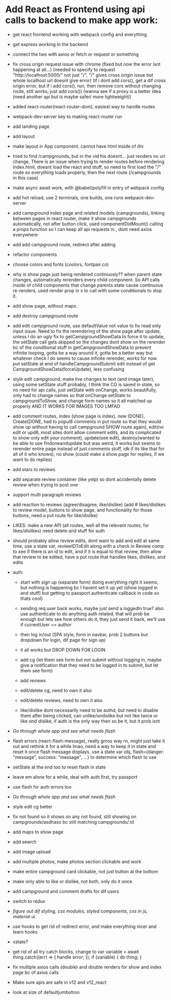# Add React as Frontend using api calls to backend to make app work:

- get react frontend working with webpack config and everything
- get express working in the backend
- connect the two with axios or fetch or request or something
- fix cross origin request issue with chrome (fixed but now the error isnt happening at all...) (needed to specify to request "http://localhost:5000/" not just "/", "/" gives cross origin issue but whole localhost url doesnt give error) (if i dont add cors(), get a dif cross origin error, but if i add cors(), run, then remove cors without changing route, still works, just add cors()) (wanna see if a proxy is a better idea (need another api but is maybe safer/ more lightweight))
- added react-router(react-router-dom), easiest way to handle routes
- webpack-dev-server key to making react-router run
- add landing page
- add layout
- make layout in App component, cannot have html inside of div
- tried to find /campgrounds, but in the vid his doesnt... just renders no url change, There is an issue when trying to render routes before rendering index.html, doesnt load the react and stuff, so need to first load the "/" route so everything loads properly, then the next route (/campgrounds in this case)
- make async await work, with @babel/polyfill in entry of webpack config
- add hot reload, use 2 terminals, one builds, one runs webpack-dev-server
- add campground index page and related models (campgrounds), linking between pages in react router, make it show campgrounds automatically, not after button click, used componentDidMount() calling a props function so I can keep all api requests in <App />, dont need axios everywhere
- add add campground route, redirect after adding
- refactor components
- choose colors and fonts (coolors, fontpair.co)
- why is show page just being rendered continuosly?? when parent state changes, automatically rerenders every child component. So API calls inside of child components that change parents state cause continuous re-renders, used render prop in <Route />s to call with some conditionals to stop it.
- add show page, without maps.
- add destroy campground route
- add edit campground route, use defaultValue not value to fix read only input issue. Need to fix the rerendering of the show page after update, unless I do an ugly fix to getCampgroundShowData to force it to update, the setState call gets skipped so the changes dont show on the rerender bc of the conditional stuff in getCampgroundShowData to prevent infinite looping, gotta be a way around it, gotta be a better way but whatever check I do seems to cause infinite rerender, works for now. put setState at end of handleCampgroundSubmit edit instead of get CampgroundShowData(forceUpdate), less confusing
- style edit campground, make live changes to text (and image later), using some setState stuff probably, I think the CG is saved in state, so no need for api calls, just setState with onChange, works beautifully, only had to change names so that onChange setState to campgroundToShow, and change form names so it all matched up properly AND IT WORKS FOR IMAGES TOO LMFAO
- add comment routes, index (show page is index), new (DONE), Create(DONE, had to popul8 comments in put route so that they would show up without having to call campground SHOW route again), edit(no edit or upd8, most sites dont allow comment edits, and its complicated to show only edit your comment), update(see edit), destroy(wanted to be able to use findoneandupdate but was weird, it works but seems to rerender entire page instead of just comments stuff, idk if its like that for all of it who knows), no show (could make a show page for replies, if we want to do replies)
- add stars to reviews
- add separate review container (like yelp) so dont 
accidentally delete review when trying to post one
- support multi paragraph reviews
- add reaction to reviews (agree/disagree, like/dislike) (add # likes/dislikes to review model, buttons to show page, and functionality for those buttons, need a put route for like/dislike)
- LIKES: make a new API (all routes, well all the relevant routes, for likes/dislikes) need delete and stuff for auth
- should probably allow review edits, dont want to add and edit at same time, use a state var, reviewIDToEdit along with a check in Review comp to see if there is an id to edit, and if it is equal to that review, then allow that review to be edited, have a put route that handles likes, dislikes, and edits
- auth:
  - start with sign up (separate form) doing everything right it seems, but nothing is happening bc I havent set it up yet (show logged in and stuff) but getting to passport.authenticate callback in code so thats cool)
  - sending req.user back works, maybe just send a loggedIn true? also use authenticate to do anything auth related, that will prob be enough but lets see how others do it, they just send it back, we'll use if currentUser == author
  - then log in/out (SPA style, form in navbar, prob 2 buttons but dropdown for login, dif page for sign up)
  
  - it all works but DROP DOWN FOR LOGIN
  - add cg (let them see form but not submit without logging in, maybe give a notification that they need to be logged in to submit, but let them see form)
  - add reviews
  - edit/delete cg, need to own it also
  - edit/delete reviews, need to own it also
  - like/dislike dont necessarily need to be authd, but need to disable them after being clicked, can unlike/undislike but not like twice or like *and* dislike, if auth is the only way then so be it, but it prob isnt

- *Go through whole app and see what needs flash*
- flash errors (react-flash-message), really gross way rn, might just take it out and rethink it for a while lmao, need a way to keep it in state and reset it once flash message displays, use a state var obj, flash={danger: "message", success: "message", ...} to determine which flash to use
- setState at the end too to reset flash in state
- leave em alone for a while, deal with auth first, try passport
- use flash for auth errors too
- *Go through whole app and see what needs flash*

- style edit cg better
- fix not found so it shows on any not found, still showing on campgrounds/asdhaso bc still matching campgrounds/:id
- add maps to show page
- add search
- add image upload
- add multiple photos, make photos section clickable and work
- make entire campground card clickable, not just button at the bottom
- make only able to like or dislike, not both, only do it once.
- add campground and comment drafts for dif users
- switch to redux
- *figure out dif styling, css modules, styled components, css in js, material ui*
- use hooks to get rid of redirect error, and make everything nicer and learn hooks
- xstate?
- get rid of all try catch blocks, change to 
    var variable = await thing.catch((err) => {
      handle error;
    });
    if (variable) {
      do thing;
    }
- fix multiple axios calls (double) and double renders for show and index page bc of axios calls
- Make sure apis are safe in v12 and v12_react
- look at size of defaultjumbotron




